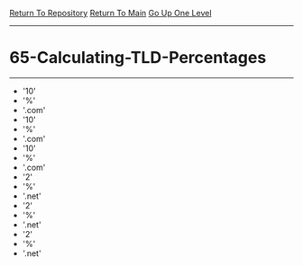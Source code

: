 [Return To Repository](https://github.com/DigitalWarrior/piholeparser/)
[Return To Main](https://github.com/DigitalWarrior/piholeparser/blob/master/RecentRunLogs/Mainlog.md)
[Go Up One Level](https://github.com/DigitalWarrior/piholeparser/blob/master/RecentRunLogs/TopLevelScripts/.md)
____________________________________
# 65-Calculating-TLD-Percentages
________________________________________________
* '10'
* '%'
* '.com'
* '10'
* '%'
* '.com'
* '10'
* '%'
* '.com'
* '2'
* '%'
* '.net'
* '2'
* '%'
* '.net'
* '2'
* '%'
* '.net'
